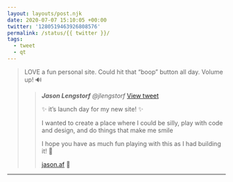 ```yaml
---
layout: layouts/post.njk
date: 2020-07-07 15:10:05 +00:00
twitter: '1280519463926808576'
permalink: /status/{{ twitter }}/
tags: 
  - tweet
  - qt
---
```


> LOVE a fun personal site. Could hit that “boop” button all day. Volume up! 🔊 
> 
> > <cite>**Jason Lengstorf** @jlengstorf</cite> [View tweet](https://twitter.com/jlengstorf/status/1280495950771810305)
> > 
> > ✨ it’s launch day for my new site! ✨
> > 
> > I wanted to create a place where I could be silly, play with code and design, and do things that make me smile
> > 
> > I hope you have as much fun playing with this as I had building it! 💜
> > 
> > [jason.af](https://jason.af) 👀

---
